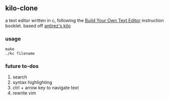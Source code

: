 ## kilo-clone

a text editor written in c, following the [Build Your Own Text Editor](https://viewsourcecode.org/snaptoken/kilo/index.html) instruction booklet. based off [antirez's kilo](http://github.com/antirez/kilo)

### usage

```
make
./kc filename
```

### future to-dos

1. search
2. syntax highlighting
3. ctrl + arrow key to navigate text
4. rewrite vim

